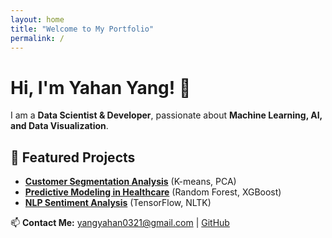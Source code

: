 ```yaml
---
layout: home
title: "Welcome to My Portfolio"
permalink: /
---
```


# Hi, I'm Yahan Yang! 👋

I am a **Data Scientist & Developer**, passionate about **Machine Learning, AI, and Data Visualization**.

## 📌 Featured Projects
- **[Customer Segmentation Analysis](#)** (K-means, PCA)
- **[Predictive Modeling in Healthcare](#)** (Random Forest, XGBoost)
- **[NLP Sentiment Analysis](#)** (TensorFlow, NLTK)

📫 **Contact Me:** [yangyahan0321@gmail.com](mailto:yangyahan0321@gmail.com) | [GitHub](https://github.com/amber-y321)
